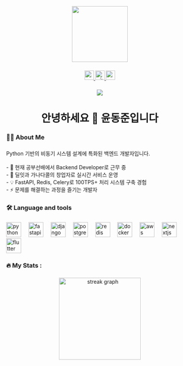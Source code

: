 <div align="center">
  <img height="150" src="https://media.giphy.com/media/qgQUggAC3Pfv687qPC/giphy.gif"  />
</div>

###

<div align="center">
  <a href="mailto:ydj0617@gmail.com">
    <img src="https://img.shields.io/static/v1?message=Gmail&logo=gmail&label=&color=EA4335&logoColor=white&labelColor=&style=for-the-badge" height="25" alt="gmail logo"  />
  </a>
  <a href="https://github.com/yuneast">
    <img src="https://img.shields.io/static/v1?message=GitHub&logo=github&label=&color=181717&logoColor=white&labelColor=&style=for-the-badge" height="25" alt="github logo"  />
  </a>
  <a href="https://yundongjun.newsoft.kr">
    <img src="https://img.shields.io/static/v1?message=Resume&logo=About.me&label=&color=00A98F&logoColor=white&labelColor=&style=for-the-badge" height="25" alt="resume logo"  />
  </a>
</div>

###

<div align="center">
  <img src="https://visitor-badge.laobi.icu/badge?page_id=yuneast.yuneast&"  />
</div>

###

<h1 align="center">안녕하세요 👋 윤동준입니다</h1>

###

<h3 align="left">👨‍💻  About Me</h3>

###

<p align="left">Python 기반의 비동기 시스템 설계에 특화된 백엔드 개발자입니다.<br><br>- 🔭 현재 공부선배에서 Backend Developer로 근무 중<br>- 🚀 딜잇과 가나다콜의 창업자로 실시간 서비스 운영<br>- 💡 FastAPI, Redis, Celery로 100TPS+ 처리 시스템 구축 경험<br>- ⚡ 문제를 해결하는 과정을 즐기는 개발자</p>

###

<h3 align="left">🛠 Language and tools</h3>

###

<div align="left">
  <img src="https://cdn.jsdelivr.net/gh/devicons/devicon/icons/python/python-original.svg" height="40" alt="python logo"  />
  <img width="12" />
  <img src="https://cdn.jsdelivr.net/gh/devicons/devicon/icons/fastapi/fastapi-original.svg" height="40" alt="fastapi logo"  />
  <img width="12" />
  <img src="https://cdn.jsdelivr.net/gh/devicons/devicon/icons/django/django-plain.svg" height="40" alt="django logo"  />
  <img width="12" />
  <img src="https://cdn.jsdelivr.net/gh/devicons/devicon/icons/postgresql/postgresql-original.svg" height="40" alt="postgresql logo"  />
  <img width="12" />
  <img src="https://cdn.jsdelivr.net/gh/devicons/devicon/icons/redis/redis-original.svg" height="40" alt="redis logo"  />
  <img width="12" />
  <img src="https://cdn.jsdelivr.net/gh/devicons/devicon/icons/docker/docker-original.svg" height="40" alt="docker logo"  />
  <img width="12" />
  <img src="https://cdn.jsdelivr.net/gh/devicons/devicon/icons/amazonwebservices/amazonwebservices-line-wordmark.svg" height="40" alt="aws logo"  />
  <img width="12" />
  <img src="https://cdn.jsdelivr.net/gh/devicons/devicon/icons/nextjs/nextjs-original.svg" height="40" alt="nextjs logo"  />
  <img width="12" />
  <img src="https://cdn.jsdelivr.net/gh/devicons/devicon/icons/flutter/flutter-original.svg" height="40" alt="flutter logo"  />
</div>

###

<h3 align="left">🔥   My Stats :</h3>

###

<div align="center">
  <img src="https://streak-stats.demolab.com?user=yuneast&locale=en&mode=daily&theme=dark&hide_border=false&border_radius=5&order=3" height="220" alt="streak graph"  />
</div>

###